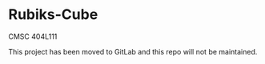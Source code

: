Rubiks-Cube
===========

CMSC 404L111

This project has been moved to GitLab and this repo will not be maintained.
